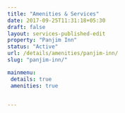 ```yaml
---
title: "Amenities & Services"
date: 2017-09-25T11:31:18+05:30
draft: false
layout: services-published-edit
property: "Panjim Inn"
status: "Active"
url: /details/amenities/panjim-inn/
slug: "panjim-inn/"

mainmenu:
 details: true
 amenities: true


---
```


